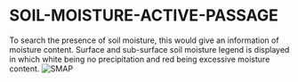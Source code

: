 # SOIL-MOISTURE-ACTIVE-PASSAGE
To search the presence of soil moisture, this would give an information of moisture content. Surface and sub-surface soil moisture legend is displayed in which white being no precipitation and red being excessive moisture content.
![SMAP](https://user-images.githubusercontent.com/90825034/233100001-26a6322a-e067-41f2-837e-27af243ac988.png)
